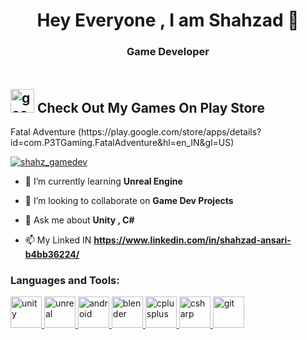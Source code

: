 <h1 align="center">Hey Everyone ,  I am Shahzad 👋</h1>
<h3 align="center"> Game Developer </h3>


<h2> 
<img style="padding-top : 20px;" width="38" height="38" src="https://img.icons8.com/fluency/48/google-play-store-new.png" alt="google-play-store-new"/>
  Check Out My Games On Play Store 
</h2>
 Fatal Adventure (https://play.google.com/store/apps/details?id=com.P3TGaming.FatalAdventure&hl=en_IN&gl=US)

<p align="left"> <a href="https://twitter.com/shahz_gamedev" target="blank"><img src="https://img.shields.io/twitter/follow/shahz_gamedev?logo=twitter&style=for-the-badge" alt="shahz_gamedev" /></a> </p>

- 🌱 I’m currently learning **Unreal Engine**

- 👯 I’m looking to collaborate on **Game Dev Projects**


- 💬 Ask me about **Unity , C#**

- 📫 My Linked IN **https://www.linkedin.com/in/shahzad-ansari-b4bb36224/**

<h3 align="left">Languages and Tools:</h3>
<p align="left"><a href="https://unity.com/" target="_blank" rel="noreferrer"> <img src="https://img.icons8.com/ios-filled/250/null/unity.png" alt="unity" width="50" height="50"/> </a> <a href="https://unrealengine.com/" target="_blank" rel="noreferrer"> <img src="https://img.icons8.com/nolan/256/unreal-engine.png" alt="unreal" width="50" height="50"/> </a> <a href="https://developer.android.com" target="_blank" rel="noreferrer"> <img src="https://img.icons8.com/external-smashingstocks-flat-smashing-stocks/66/null/external-Android-notification-and-mailing-smashingstocks-flat-smashing-stocks.png" alt="android" width="50" height="50"/> </a> <a href="https://www.blender.org/" target="_blank" rel="noreferrer"> <img src="https://download.blender.org/branding/community/blender_community_badge_white.svg" alt="blender" width="50" height="50"/> </a> <a href="https://www.w3schools.com/cpp/" target="_blank" rel="noreferrer"> <img src="https://img.icons8.com/color/240/null/c-plus-plus-logo.png" alt="cplusplus" width="50" height="50"/> </a> <a href="https://www.w3schools.com/cs/" target="_blank" rel="noreferrer"> <img src="https://img.icons8.com/color/240/null/c-sharp-logo-2.png" alt="csharp" width="50" height="50"/> </a> <a href="https://git-scm.com/" target="_blank" rel="noreferrer"> <img src="https://www.vectorlogo.zone/logos/git-scm/git-scm-icon.svg" alt="git" width="50" height="50"/> </a>  </p>
